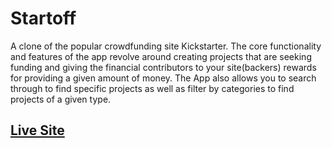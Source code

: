 # Startoff
A clone of the popular crowdfunding site Kickstarter. The core functionality and features of the app revolve around creating projects that are seeking funding and giving the financial contributors to your site(backers) rewards for providing a given amount of money. The App also allows you to search through to find specific projects as well as filter by categories to find projects of a given type.

## [Live Site](https://start-off.herokuapp.com/)
